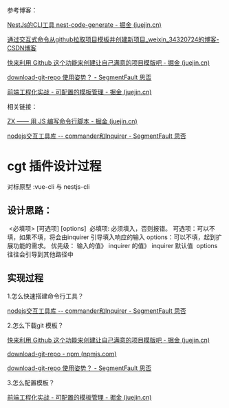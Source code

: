 参考博客：

[NestJs的CLI工具 nest-code-generate - 掘金 (juejin.cn)](https://juejin.cn/post/7007715845379981325)

[通过交互式命令从github拉取项目模板并创建新项目_weixin_34320724的博客-CSDN博客](https://blog.csdn.net/weixin_34320724/article/details/91390465)

[快来利用 Github 这个功能来创建让自己满意的项目模版吧 - 掘金 (juejin.cn)](https://juejin.cn/post/6844903962504593415)

[download-git-repo 使用姿势？ - SegmentFault 思否](https://segmentfault.com/q/1010000012493731/a-1020000015334943)

[前端工程化实战 - 可配置的模板管理 - 掘金 (juejin.cn)](https://juejin.cn/post/6999397309180182564)

相关链接：

[ZX —— 用 JS 编写命令行脚本 - 掘金 (juejin.cn)](https://juejin.cn/post/7062245685650784264)

[nodejs交互工具库 -- commander和Inquirer - SegmentFault 思否](https://segmentfault.com/a/1190000037629594)

# cgt 插件设计过程

对标原型 :vue-cli 与 nestjs-cli
## 设计思路：
​    <必填项> [可选项] [options]
​    必填项: 必须填入，否则报错。
​    可选项：可以不填，如果不填，将会由inquirer 引导填入响应的输入
​    options：可以不填，起到扩展功能的需求。
优先级： 输入的值》 inquirer 的值》 inquirer 默认值
​    options 往往会引导到其他路径中

## 实现过程

1.怎么快速搭建命令行工具？

[nodejs交互工具库 -- commander和Inquirer - SegmentFault 思否](https://segmentfault.com/a/1190000037629594)

2.怎么下载git 模板？

[快来利用 Github 这个功能来创建让自己满意的项目模版吧 - 掘金 (juejin.cn)](https://juejin.cn/post/6844903962504593415)

[download-git-repo - npm (npmjs.com)](https://www.npmjs.com/package/download-git-repo)

[download-git-repo 使用姿势？ - SegmentFault 思否](https://segmentfault.com/q/1010000012493731/a-1020000015334943)

3.怎么配置模板？

[前端工程化实战 - 可配置的模板管理 - 掘金 (juejin.cn)](https://juejin.cn/post/6999397309180182564)